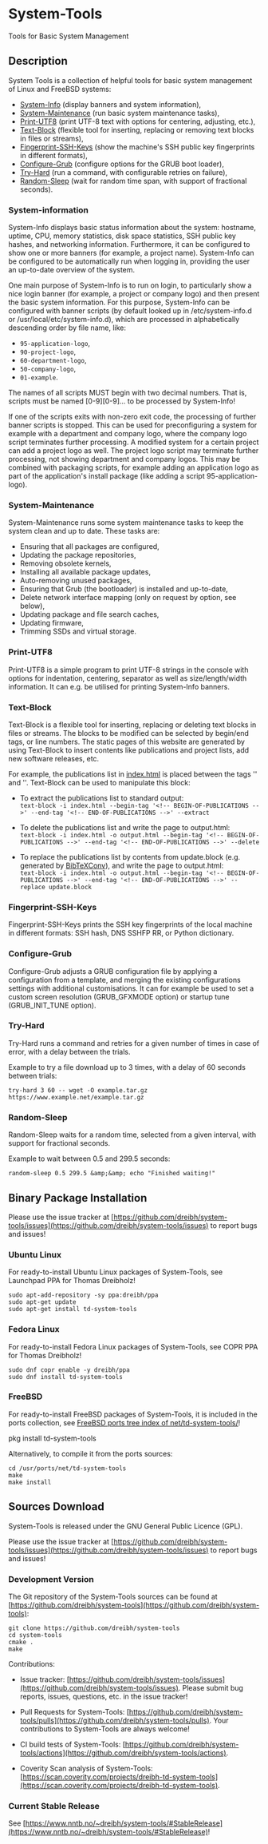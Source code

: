 # System-Tools
Tools for Basic System Management

## Description

System Tools is a collection of helpful tools for basic system management of Linux and FreeBSD systems:

- [System-Info](#System-Info) (display banners and system information),
- [System-Maintenance](#system-maintenance) (run basic system maintenance tasks),
- [Print-UTF8](#print-utf8) (print UTF-8 text with options for centering, adjusting, etc.),
- [Text-Block](#text-block) (flexible tool for inserting, replacing or removing text blocks in files or streams),
- [Fingerprint-SSH-Keys](#fingerprint-ssh-keys) (show the machine's SSH public key fingerprints in different formats),
- [Configure-Grub](#configure-grub) (configure options for the GRUB boot loader),
- [Try-Hard](#try-hard) (run a command, with configurable retries on failure),
- [Random-Sleep](#random-sleep) (wait for random time span, with support of fractional seconds).

### System-information

System-Info displays basic status information about the system: hostname, uptime, CPU, memory statistics, disk space statistics, SSH public key hashes, and networking information. Furthermore, it can be configured to show one or more banners (for example, a project name). System-Info can be configured to be automatically run when logging in, providing the user an up-to-date overview of the system.

One main purpose of System-Info is to run on login, to particularly show a nice login banner (for example, a project or company logo) and then present the basic system information. For this purpose, System-Info can be configured with banner scripts (by default looked up in /etc/system-info.d or /usr/local/etc/system-info.d), which are processed in alphabetically descending order by file name, like:

- ``95-application-logo``,
- ``90-project-logo``,
- ``60-department-logo``,
- ``50-company-logo``,
- ``01-example``.
</ul>
<p class="description">
The names of all scripts MUST begin with two decimal numbers. That is, scripts must be named [0-9][0-9]... to be processed by System-Info!
</p>
<p class="description">
If one of the scripts exits with non-zero exit code, the processing of further banner scripts is stopped. This can be used for preconfiguring a system for example with a department and company logo, where the company logo script terminates further processing. A modified system for a certain project can add a project logo as well. The project logo script may terminate further processing, not showing department and company logos. This may be combined with packaging scripts, for example adding an application logo as part of the application's install package (like adding a script 95-application-logo).
</p>

### System-Maintenance

System-Maintenance runs some system maintenance tasks to keep the system clean and up to date. These tasks are:

- Ensuring that all packages are configured,
- Updating the package repositories,
- Removing obsolete kernels,
- Installing all available package updates,
- Auto-removing unused packages,
- Ensuring that Grub (the bootloader) is installed and up-to-date,
- Delete network interface mapping (only on request by option, see below),
- Updating package and file search caches,
- Updating firmware,
- Trimming SSDs and virtual storage.

### Print-UTF8

Print-UTF8 is a simple program to print UTF-8 strings in the console with options for indentation, centering, separator as well as size/length/width information. It can e.g.&nbsp;be utilised for printing System-Info banners.

### Text-Block

Text-Block is a flexible tool for inserting, replacing or deleting text blocks in files or streams. The blocks to be modified can be selected by begin/end tags, or line numbers. The static pages of this website are generated by using Text-Block to insert contents like publications and project lists, add new software releases, etc.

For example, the publications list in [index.html](https://www.nntb.no/~dreibh/index.html) is placed between the tags '<!-- BEGIN-OF-PUBLICATIONS -->' and '<!-- END-OF-PUBLICATIONS -->'. Text-Block can be used to manipulate this block:

* To extract the publications list to standard output:<br/>
 ``text-block -i index.html --begin-tag '<!-- BEGIN-OF-PUBLICATIONS -->' --end-tag '<!-- END-OF-PUBLICATIONS -->' --extract``

* To delete the publications list and write the page to output.html:<br/>
 ``text-block -i index.html -o output.html --begin-tag '<!-- BEGIN-OF-PUBLICATIONS -->' --end-tag '<!-- END-OF-PUBLICATIONS -->' --delete``

* To replace the publications list by contents from update.block (e.g.&nbsp; generated by [BibTeXConv](https://www.nntb.no/~dreibh/bibtexconv/)), and write the page to output.html:<br/>
 ``text-block -i index.html -o output.html --begin-tag '<!-- BEGIN-OF-PUBLICATIONS -->' --end-tag '<!-- END-OF-PUBLICATIONS -->' --replace update.block``

### Fingerprint-SSH-Keys

Fingerprint-SSH-Keys prints the SSH key fingerprints of the local machine in different formats: SSH hash, DNS SSHFP RR, or Python dictionary.

### Configure-Grub

Configure-Grub adjusts a GRUB configuration file by applying a configuration from a template, and merging the existing configurations settings with additional customisations. It can for example be used to set a custom screen resolution (GRUB_GFXMODE option) or startup tune (GRUB_INIT_TUNE option).

### Try-Hard

Try-Hard runs a command and retries for a given number of times in case of error, with a delay between the trials.

Example to try a file download up to 3&nbsp;times, with a delay of 60&nbsp;seconds between trials:

``try-hard 3 60 -- wget -O example.tar.gz https://www.example.net/example.tar.gz``

### Random-Sleep

Random-Sleep waits for a random time, selected from a given interval, with support for fractional seconds.

Example to wait between 0.5&nbsp;and 299.5&nbsp;seconds:

``random-sleep 0.5 299.5 &amp;&amp; echo "Finished waiting!"``

## Binary Package Installation

Please use the issue tracker at [https://github.com/dreibh/system-tools/issues](https://github.com/dreibh/system-tools/issues) to report bugs and issues!

### Ubuntu Linux

For ready-to-install Ubuntu Linux packages of System-Tools, see Launchpad PPA for Thomas Dreibholz!

```
sudo apt-add-repository -sy ppa:dreibh/ppa
sudo apt-get update
sudo apt-get install td-system-tools
```

### Fedora Linux

For ready-to-install Fedora Linux packages of System-Tools, see COPR PPA for Thomas Dreibholz!

```
sudo dnf copr enable -y dreibh/ppa
sudo dnf install td-system-tools
```

### FreeBSD

For ready-to-install FreeBSD packages of System-Tools, it is included in the ports collection, see [FreeBSD ports tree index of net/td-system-tools/](https://cgit.freebsd.org/ports/tree/net/td-system-tools/)!

   pkg install td-system-tools

Alternatively, to compile it from the ports sources:

```
cd /usr/ports/net/td-system-tools
make
make install
```

## Sources Download

System-Tools is released under the GNU General Public Licence (GPL).

Please use the issue tracker at [https://github.com/dreibh/system-tools/issues](https://github.com/dreibh/system-tools/issues) to report bugs and issues!

### Development Version

The Git repository of the System-Tools sources can be found at [https://github.com/dreibh/system-tools](https://github.com/dreibh/system-tools):

```
git clone https://github.com/dreibh/system-tools
cd system-tools
cmake .
make
```

Contributions:

- Issue tracker: [https://github.com/dreibh/system-tools/issues](https://github.com/dreibh/system-tools/issues).
  Please submit bug reports, issues, questions, etc. in the issue tracker!

- Pull Requests for System-Tools: [https://github.com/dreibh/system-tools/pulls](https://github.com/dreibh/system-tools/pulls).
  Your contributions to System-Tools are always welcome!

- CI build tests of System-Tools: [https://github.com/dreibh/system-tools/actions](https://github.com/dreibh/system-tools/actions).

- Coverity Scan analysis of System-Tools: [https://scan.coverity.com/projects/dreibh-td-system-tools](https://scan.coverity.com/projects/dreibh-td-system-tools).

### Current Stable Release

See [https://www.nntb.no/~dreibh/system-tools/#StableRelease](https://www.nntb.no/~dreibh/system-tools/#StableRelease)!
